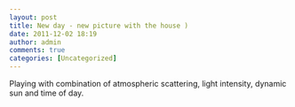 ```yaml
---
layout: post
title: New day - new picture with the house )
date: 2011-12-02 18:19
author: admin
comments: true
categories: [Uncategorized]
---
```

Playing with combination of atmospheric scattering, light
intensity, dynamic sun and time of day.

<a href="http://1.bp.blogspot.com/-Qk0tWW-BJuw/TtkW5O6ZY8I/AAAAAAAABVw/wd67q5N2L8w/s1600/glow_houses.jpg"><img id="BLOGGER_PHOTO_ID_5681597577415975874" class="image featured" src="http://1.bp.blogspot.com/-Qk0tWW-BJuw/TtkW5O6ZY8I/AAAAAAAABVw/wd67q5N2L8w/s1600/glow_houses.jpg" alt="" border="0" /></a>
